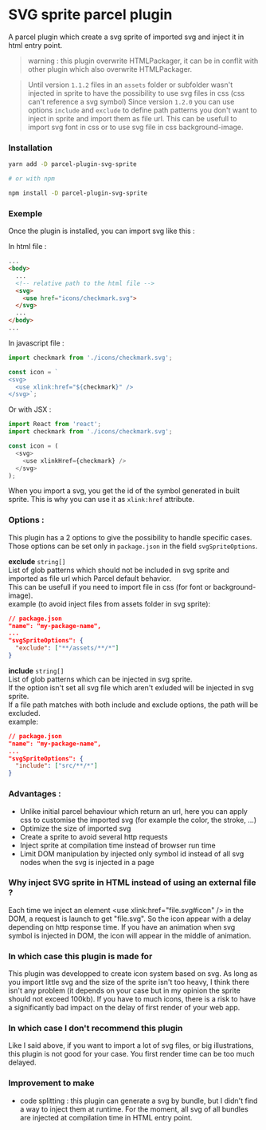 # SVG sprite parcel plugin
A parcel plugin which create a svg sprite of imported svg and inject it in html entry point.

> warning : this plugin overwrite HTMLPackager, it can be in conflit with other plugin which also overwrite HTMLPackager.

> Until version `1.1.2` files in an `assets` folder or subfolder wasn't injected in sprite to have the possibility to use svg files in css (css can't reference a svg symbol)
> Since version `1.2.0` you can use options `include` and `exclude` to define path patterns you don't want to inject in sprite and import them as file url.
> This can be usefull to import svg font in css or to use svg file in css background-image.

### Installation
```bash
yarn add -D parcel-plugin-svg-sprite

# or with npm

npm install -D parcel-plugin-svg-sprite
```

### Exemple
Once the plugin is installed, you can import svg like this :

In html file :
```html
...
<body>
  ...
  <!-- relative path to the html file -->
  <svg>
    <use href="icons/checkmark.svg">
  </svg>
  ...
</body>
...
```

In javascript file :
```javascript
import checkmark from './icons/checkmark.svg';

const icon = `
<svg>
  <use xlink:href="${checkmark}" />
</svg>`;
```

Or with JSX :
```javascript
import React from 'react';
import checkmark from './icons/checkmark.svg';

const icon = (
  <svg>
    <use xlinkHref={checkmark} />
  </svg>
);
```

When you import a svg, you get the id of the symbol generated in built sprite. This is why you can use it as `xlink:href` attribute.

### Options :

This plugin has a 2 options to give the possibility to handle specific cases.  
Those options can be set only in `package.json` in the field `svgSpriteOptions`.

**exclude** `string[]`  
List of glob patterns which should not be included in svg sprite and imported as file url which Parcel default behavior.  
This can be usefull if you need to import file in css (for font or background-image).  
example (to avoid inject files from assets folder in svg sprite):
```json
// package.json
"name": "my-package-name",
...
"svgSpriteOptions": {
  "exclude": ["**/assets/**/*"]
}
```

**include** `string[]`  
List of glob patterns which can be injected in svg sprite.  
If the option isn't set all svg file which aren't exluded will be injected in svg sprite.  
If a file path matches with both include and exclude options, the path will be excluded.  
example:
```json
// package.json
"name": "my-package-name",
...
"svgSpriteOptions": {
  "include": ["src/**/*"]
}
```

### Advantages :
- Unlike initial parcel behaviour which return an url, here you can apply css to customise the imported svg (for example the color, the stroke, ...)
- Optimize the size of imported svg
- Create a sprite to avoid several http requests
- Inject sprite at compilation time instead of browser run time
- Limit DOM manipulation by injected only symbol id instead of all svg nodes when the svg is injected in a page

### Why inject SVG sprite in HTML instead of using an external file ?
Each time we inject an element \<use xlink:href="file.svg#icon" /> in the DOM, a request is launch to get "file.svg". So the icon appear with a delay depending on http response time. If you have an animation when svg symbol is injected in DOM, the icon will appear in the middle of animation.

### In which case this plugin is made for
This plugin was developped to create icon system based on svg.
As long as you import little svg and the size of the sprite isn't too heavy, I think there isn't any problem (it depends on your case but in my opinion the sprite should not exceed 100kb).
If you have to much icons, there is a risk to have a significantly bad impact on the delay of first render of your web app.

### In which case I don't recommend this plugin
Like I said above, if you want to import a lot of svg files, or big illustrations, this plugin is not good for your case.
You first render time can be too much delayed.

### Improvement to make
- code splitting : this plugin can generate a svg by bundle, but I didn't find a way to inject them at runtime. For the moment, all svg of all bundles are injected at compilation time in HTML entry point.
